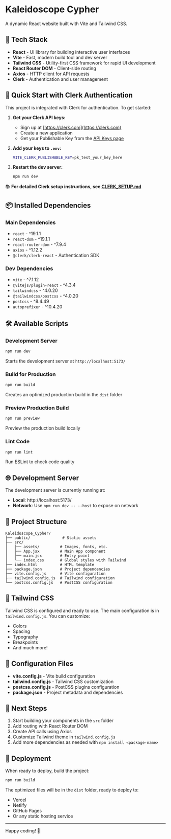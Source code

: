 # Kaleidoscope Cypher

A dynamic React website built with Vite and Tailwind CSS.

## 🚀 Tech Stack

- **React** - UI library for building interactive user interfaces
- **Vite** - Fast, modern build tool and dev server
- **Tailwind CSS** - Utility-first CSS framework for rapid UI development
- **React Router DOM** - Client-side routing
- **Axios** - HTTP client for API requests
- **Clerk** - Authentication and user management

## 🔐 Quick Start with Clerk Authentication

This project is integrated with Clerk for authentication. To get started:

1. **Get your Clerk API keys:**
   - Sign up at [https://clerk.com](https://clerk.com)
   - Create a new application
   - Get your Publishable Key from the [API Keys page](https://dashboard.clerk.com/)

2. **Add your keys to `.env`:**
   ```bash
   VITE_CLERK_PUBLISHABLE_KEY=pk_test_your_key_here
   ```

3. **Restart the dev server:**
   ```bash
   npm run dev
   ```

📚 **For detailed Clerk setup instructions, see [CLERK_SETUP.md](./CLERK_SETUP.md)**

## 📦 Installed Dependencies

### Main Dependencies
- `react` - ^19.1.1
- `react-dom` - ^19.1.1
- `react-router-dom` - ^7.9.4
- `axios` - ^1.12.2
- `@clerk/clerk-react` - Authentication SDK

### Dev Dependencies
- `vite` - ^7.1.12
- `@vitejs/plugin-react` - ^4.3.4
- `tailwindcss` - ^4.0.20
- `@tailwindcss/postcss` - ^4.0.20
- `postcss` - ^8.4.49
- `autoprefixer` - ^10.4.20

## 🛠️ Available Scripts

### Development Server
```bash
npm run dev
```
Starts the development server at `http://localhost:5173/`

### Build for Production
```bash
npm run build
```
Creates an optimized production build in the `dist` folder

### Preview Production Build
```bash
npm run preview
```
Preview the production build locally

### Lint Code
```bash
npm run lint
```
Run ESLint to check code quality

## 🌐 Development Server

The development server is currently running at:
- **Local**: http://localhost:5173/
- **Network**: Use `npm run dev -- --host` to expose on network

## 📁 Project Structure

```
Kaleidoscope_Cypher/
├── public/              # Static assets
├── src/
│   ├── assets/         # Images, fonts, etc.
│   ├── App.jsx         # Main App component
│   ├── main.jsx        # Entry point
│   └── index.css       # Global styles with Tailwind
├── index.html          # HTML template
├── package.json        # Project dependencies
├── vite.config.js      # Vite configuration
├── tailwind.config.js  # Tailwind configuration
└── postcss.config.js   # PostCSS configuration

```

## 🎨 Tailwind CSS

Tailwind CSS is configured and ready to use. The main configuration is in `tailwind.config.js`. You can customize:
- Colors
- Spacing
- Typography
- Breakpoints
- And much more!

## 🔧 Configuration Files

- **vite.config.js** - Vite build configuration
- **tailwind.config.js** - Tailwind CSS customization
- **postcss.config.js** - PostCSS plugins configuration
- **package.json** - Project metadata and dependencies

## 📝 Next Steps

1. Start building your components in the `src` folder
2. Add routing with React Router DOM
3. Create API calls using Axios
4. Customize Tailwind theme in `tailwind.config.js`
5. Add more dependencies as needed with `npm install <package-name>`

## 🚀 Deployment

When ready to deploy, build the project:
```bash
npm run build
```

The optimized files will be in the `dist` folder, ready to deploy to:
- Vercel
- Netlify
- GitHub Pages
- Or any static hosting service

---

Happy coding! 🎉
